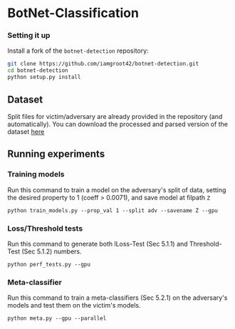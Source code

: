 # BotNet-Classification

### Setting it up

Install a fork of the `botnet-detection` repository:

```bash
git clone https://github.com/iamgroot42/botnet-detection.git
cd botnet-detection
python setup.py install
```

## Dataset

Split files for victim/adversary are already provided in the repository (and automatically). You can download the processed and parsed version of the dataset [here](https://drive.google.com/file/d/1hdj9UNLTKsRsxHCXW8eDW6_xJyLyEZev/view?usp=sharing)

## Running experiments

### Training models

Run this command to train a model on the adversary's split of data, setting the desired property to 1 (coeff > 0.0071), and save model at filpath `Z`

`python train_models.py --prop_val 1 --split adv --savename Z --gpu`

### Loss/Threshold tests

Run this command to generate both lLoss-Test (Sec 5.1.1) and Threshold-Test (Sec 5.1.2) numbers.

`python perf_tests.py --gpu`

### Meta-classifier

Run this command to train a meta-classifiers (Sec 5.2.1) on the adversary's models and test them on the victim's models.

`python meta.py --gpu --parallel`
